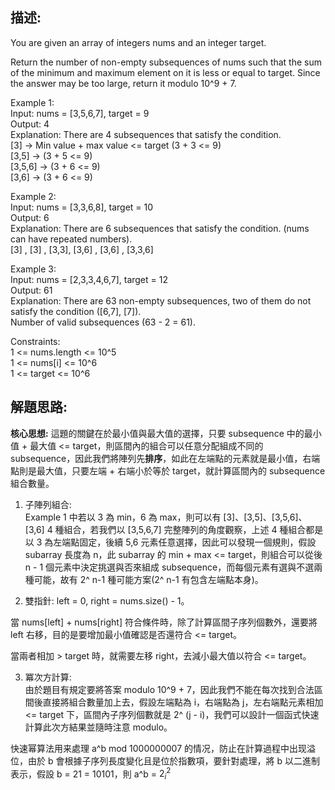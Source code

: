 ## 描述:
You are given an array of integers nums and an integer target.

Return the number of non-empty subsequences of nums such that the sum of the minimum and maximum element on it is less or equal to target. Since the answer may be too large, return it modulo 10^9 + 7.  

Example 1:  
Input: nums = [3,5,6,7], target = 9  
Output: 4  
Explanation: There are 4 subsequences that satisfy the condition.  
[3] -> Min value + max value <= target (3 + 3 <= 9)   
[3,5] -> (3 + 5 <= 9)  
[3,5,6] -> (3 + 6 <= 9)  
[3,6] -> (3 + 6 <= 9)  

Example 2:  
Input: nums = [3,3,6,8], target = 10  
Output: 6  
Explanation: There are 6 subsequences that satisfy the condition. (nums can have repeated numbers).  
[3] , [3] , [3,3], [3,6] , [3,6] , [3,3,6]   

Example 3:  
Input: nums = [2,3,3,4,6,7], target = 12  
Output: 61  
Explanation: There are 63 non-empty subsequences, two of them do not satisfy the condition ([6,7], [7]).  
Number of valid subsequences (63 - 2 = 61).  

Constraints:  
1 <= nums.length <= 10^5  
1 <= nums[i] <= 10^6  
1 <= target <= 10^6

## 解題思路:
**核心思想:**
這題的關鍵在於最小值與最大值的選擇，只要 subsequence 中的最小值 + 最大值 <= target，則區間內的組合可以任意分配組成不同的 subsequence，因此我們將陣列先**排序**，如此在左端點的元素就是最小值，右端點則是最大值，只要左端 + 右端小於等於 target，就計算區間內的 subsequence 組合數量。

1. 子陣列組合:  
Example 1 中若以 3 為 min，6 為 max，則可以有 [3]、[3,5]、[3,5,6]、[3,6] 4 種組合，若我們以 [3,5,6,7] 完整陣列的角度觀察，上述 4 種組合都是以 3 為左端點固定，後續 5,6 元素任意選擇，因此可以發現一個規則，假設 subarray 長度為 n，此 subarray 的 min + max <= target，則組合可以從後 n - 1 個元素中決定挑選與否來組成 subsequence，而每個元素有選與不選兩種可能，故有 2^ n-1 種可能方案(2^ n-1 有包含左端點本身)。  

2. 雙指針:
left = 0, right = nums.size() - 1。  

當 nums[left] + nums[right] 符合條件時，除了計算區間子序列個數外，還要將 left 右移，目的是要增加最小值確認是否還符合 <= target。  

當兩者相加 > target 時，就需要左移 right，去減小最大值以符合 <= target。  

3. 冪次方計算:  
由於題目有規定要將答案 modulo 10^9 + 7，因此我們不能在每次找到合法區間後直接將組合數量加上去，假設左端點為 i，右端點為 j，左右端點元素相加 <= target 下，區間內子序列個數就是 2^ (j - i)，我們可以設計一個函式快速計算此次方結果並隨時注意 modulo。  

快速幂算法用来處理 a^b mod 1000000007 的情况，防止在計算過程中出现溢位，由於 b 會根據子序列長度變化且是位於指數項，要針對處理，將 b 以二進制表示，假設 b = 21 = 10101，則 a^b = $2_i^2$ 
